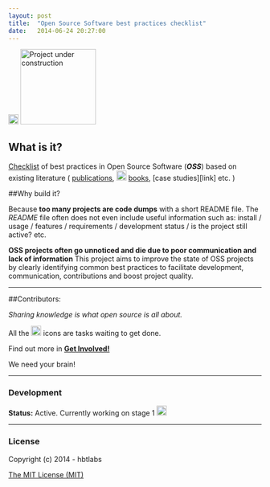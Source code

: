 ```yaml
---
layout: post
title:  "Open Source Software best practices checklist"
date:   2014-06-24 20:27:00
---
```


<img src="https://raw.githubusercontent.com/hbtlabs/oss-checklist/master/doc/icons/Misc-Settings-icon.png" width="20" title="TODO: remove under construction when ready"/>
<img src="http://i.imgur.com/37IpIPh.png" width="150" alt="Project under construction"/>
        
## What is it?
        
[Checklist](/2014/06/24/checklist) of best practices in Open Source Software (***OSS***) based on existing literature (  [publications](link), <img src="https://raw.githubusercontent.com/hbtlabs/oss-checklist/master/doc/icons/Misc-Settings-icon.png" width="20" title="TODO: fix link to literature + point to resources. fix publications/books/research links + create pages"/>  [books](link), [case studies][link] etc. )


##Why build it?

Because **too many projects are code dumps** with a short README file. 
The *README* file often does not even include useful information such as: install / usage / features / requirements / development status / is the project still active? etc.

**OSS projects often go unnoticed and die due to poor communication and lack of information**
This project aims to improve the state of OSS projects by clearly identifying common best practices to facilitate development, communication, contributions and boost project quality.



---------

##Contributors:


*Sharing knowledge is what open source is all about.*

All the <img src="https://raw.githubusercontent.com/hbtlabs/oss-checklist/master/doc/icons/Misc-Settings-icon.png" width="20"/> icons are tasks waiting to get done. 

Find out more in [**Get Involved!**](/contributors)

We need your brain!




---------

### Development

**Status:** Active. Currently working on stage 1 <img src="https://raw.githubusercontent.com/hbtlabs/oss-checklist/master/doc/icons/Misc-Settings-icon.png" width="20" title="TODO: document roadmap + stages"/>


---

### License

Copyright (c) 2014 - hbtlabs

[The MIT License (MIT)](http://opensource.org/licenses/MIT)
